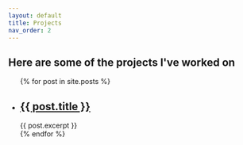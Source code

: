 ```yaml
---
layout: default
title: Projects
nav_order: 2
---
```


## Here are some of the projects I've worked on

<ul>
  {% for post in site.posts %}
    <li>
      <h2><a href="{{ post.url }}">{{ post.title }}</a></h2>
      {{ post.excerpt }}
    </li>
  {% endfor %}
</ul>